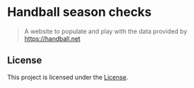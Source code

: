 # Handball season checks
>A website to populate and play with the data provided by https://handball.net

## License
This project is licensed under the [License](./LICENSE).
